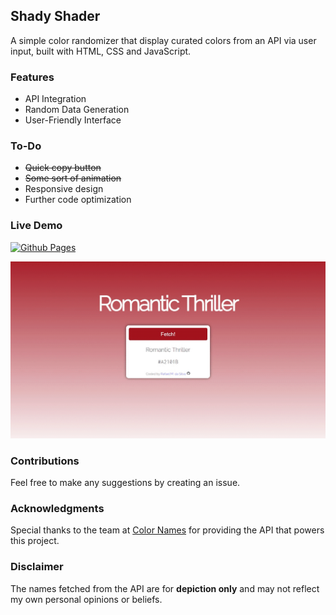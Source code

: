 ## Shady Shader

A simple color randomizer that display curated colors from an API via user input, built with HTML, CSS and JavaScript.

### Features

- API Integration
- Random Data Generation
- User-Friendly Interface

### To-Do

- ~~Quick copy button~~
- ~~Some sort of animation~~
- Responsive design
- Further code optimization

### Live Demo

[![Github Pages](https://img.shields.io/badge/github%20pages-121013?style=for-the-badge&logo=github&logoColor=white)](https://rafaelmdasilva.github.io/shady-shader-js/)

[![Page Preview](./images/preview.gif)](https://rafaelmdasilva.github.io/shady-shader-js/)

### Contributions

Feel free to make any suggestions by creating an issue.

### Acknowledgments

Special thanks to the team at [Color Names](https://github.com/meodai/color-names "Color Names Repository") for providing the API that powers this project.

### Disclaimer

The names fetched from the API are for **depiction only** and may not reflect my own personal opinions or beliefs.